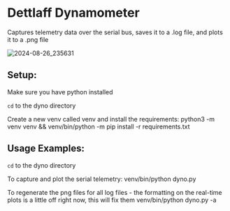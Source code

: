 # Dettlaff Dynamometer

Captures telemetry data over the serial bus, saves it to a .log file, and plots it to a .png file

![2024-08-26_235631](https://github.com/user-attachments/assets/3997ee16-9f05-4feb-826f-fdf48b780678)

## Setup:

Make sure you have python installed

`cd` to the dyno directory

Create a new venv called venv and install the requirements:
    python3 -m venv venv && venv/bin/python -m pip install -r requirements.txt

## Usage Examples:

`cd` to the dyno directory

To capture and plot the serial telemetry:
    venv/bin/python dyno.py

To regenerate the png files for all log files - the formatting on the real-time plots is a little off right now, this will fix them
    venv/bin/python dyno.py -a
